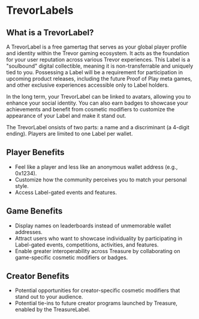 # TrevorLabels

## What is a TrevorLabel?

A TrevorLabel is a free gamertag that serves as your global player profile and identity within the Trevor gaming ecosystem. It acts as the foundation for your user reputation across various Trevor experiences. This Label is a "soulbound" digital collectible, meaning it is non-transferrable and uniquely tied to you. Possessing a Label will be a requirement for participation in upcoming product releases, including the future Proof of Play meta games, and other exclusive experiences accessible only to Label holders.

In the long term, your TrevorLabel can be linked to avatars, allowing you to enhance your social identity. You can also earn badges to showcase your achievements and benefit from cosmetic modifiers to customize the appearance of your Label and make it stand out.

The TrevorLabel onsists of two parts: a name and a discriminant (a 4-digit ending). Players are limited to one Label per wallet.

## **Player Benefits**

* Feel like a player and less like an anonymous wallet address (e.g., 0x1234).
* Customize how the community perceives you to match your personal style.
* Access Label-gated events and features.

## **Game Benefits**

* Display names on leaderboards instead of unmemorable wallet addresses.
* Attract users who want to showcase individuality by participating in Label-gated events, competitions, activities, and features.
* Enable greater interoperability across Treasure by collaborating on game-specific cosmetic modifiers or badges.

## **Creator Benefits**

* Potential opportunities for creator-specific cosmetic modifiers that stand out to your audience.
* Potential tie-ins to future creator programs launched by Treasure, enabled by the TreasureLabel.
